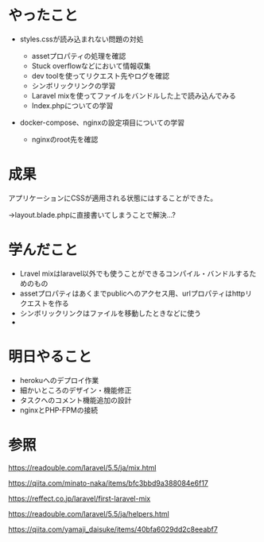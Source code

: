 # やったこと

- styles.cssが読み込まれない問題の対処
  - assetプロパティの処理を確認
  - Stuck overflowなどにおいて情報収集
  - dev toolを使ってリクエスト先やログを確認
  - シンボリックリンクの学習
  - Laravel mixを使ってファイルをバンドルした上で読み込んでみる
  - Index.phpについての学習

- docker-compose、nginxの設定項目についての学習
  - nginxのroot先を確認



# 成果

アプリケーションにCSSが適用される状態にはすることができた。

→layout.blade.phpに直接書いてしまうことで解決...?



# 学んだこと

- Lravel mixはlaravel以外でも使うことができるコンパイル・バンドルするためのもの
- assetプロパティはあくまでpublicへのアクセス用、urlプロパティはhttpリクエストを作る
- シンボリックリンクはファイルを移動したときなどに使う
- 



# 明日やること

- herokuへのデプロイ作業
- 細かいところのデザイン・機能修正
- タスクへのコメント機能追加の設計
- nginxとPHP-FPMの接続



# 参照

https://readouble.com/laravel/5.5/ja/mix.html

https://qiita.com/minato-naka/items/bfc3bbd9a388084e6f17

https://reffect.co.jp/laravel/first-laravel-mix

https://readouble.com/laravel/5.5/ja/helpers.html

https://qiita.com/yamaji_daisuke/items/40bfa6029dd2c8eeabf7